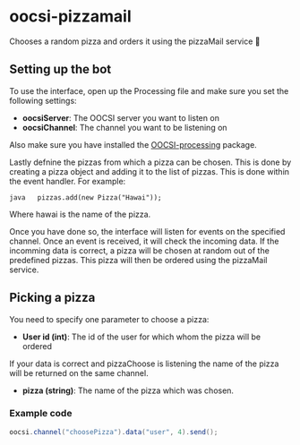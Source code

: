 # oocsi-pizzamail
Chooses a random pizza and orders it using the pizzaMail service 🍕

## Setting up the bot
To use the interface, open up the Processing file and make sure you set the following settings:

* **oocsiServer**: The OOCSI server you want to listen on
* **oocsiChannel**: The channel you want to be listening on

Also make sure you have installed the [OOCSI-processing](https://github.com/iddi/oocsi-processing) package.

Lastly defnine the pizzas from which a pizza can be chosen.
This is done by creating a pizza object and adding it to the list of pizzas. This is done within the event handler. For example:

```java   pizzas.add(new Pizza("Hawai"));```

Where hawai is the name of the pizza.



Once you have done so, the interface will listen for events on the specified channel. Once an event is received, it will check the incoming data. If the incomming data is correct, a pizza will be chosen at random out of the predefined pizzas. This pizza will then be ordered using the pizzaMail service.

## Picking a pizza
You need to specify one parameter to choose a pizza:
* **User id (int)**: The id of the user for which whom the pizza will be ordered


If your data is correct and pizzaChoose is listening the name of the pizza will be returned on the same channel.
* **pizza (string)**: The name of the pizza which was chosen.



### Example code
```java
oocsi.channel("choosePizza").data("user", 4).send();
```